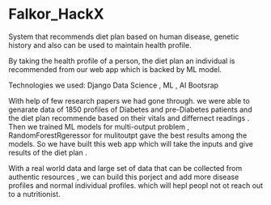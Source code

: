 # Falkor_HackX

System that recommends diet plan based on human disease, genetic history and also can be used to maintain health profile. 

By taking the health profile of a person, the diet plan an individual is recommended from our web app which is backed by ML model.

Technologies we used:
Django
Data Science , ML , AI
Bootsrap 


With help of few research papers we had gone through. we were able to genarate data of 1850 profiles of Diabetes and pre-Diabetes patients and the diet plan recommende based on their vitals and differnect readings . Then we trained ML models for multi-output problem , RandomForestRgeressor for mulitoutpt gave the best results among the models. So we have built this web app which will take the inputs and give results of the diet plan .

With a real world data and large set of data that can be collected from authentic resources , we can build this porject and add more disease profiles and normal individual profiles. which will hepl peopl not ot reach out to a nutritionist.
